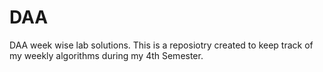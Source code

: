 # DAA
DAA week wise lab solutions.
This is a reposiotry created to keep track of my weekly algorithms during my 4th Semester.
